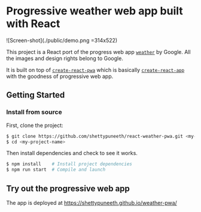 # Progressive weather web app built with React

![Screen-shot](./public/demo.png =314x522)

This project is a React port of the progress web app
[`weather`](https://codelabs.developers.google.com/codelabs/your-first-pwapp/#0)
by Google. All the images and design rights belong to Google.

It is built on top of 
[`create-react-pwa`](https://github.com/jeffposnick/create-react-pwa)
which is basically
[`create-react-app`](https://github.com/facebookincubator/create-react-app)
with the goodness of progressive web app. 

## Getting Started

### Install from source

First, clone the project:

```bash
$ git clone https://github.com/shettypuneeth/react-weather-pwa.git <my-project-name>
$ cd <my-project-name>
```
Then install dependencies and check to see it works.

```bash
$ npm install    # Install project dependencies
$ npm run start  # Compile and launch
```

## Try out the progressive web app

The app is deployed at https://shettypuneeth.github.io/weather-pwa/
